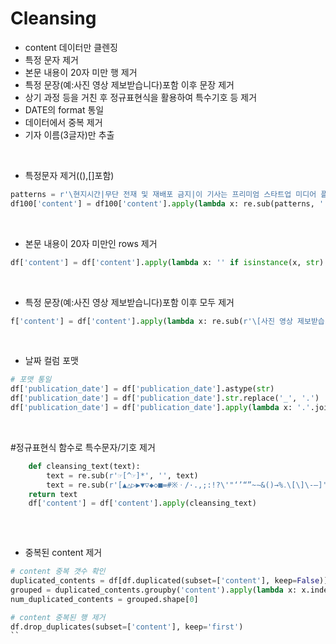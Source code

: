 # Cleansing
- content 데이터만 클렌징
- 특정 문자 제거
- 본문 내용이 20자 미만 행 제거
- 특정 문장(예:사진 영상 제보받습니다)포함 이후 문장 제거
- 상기 과정 등을 거친 후 정규표현식을 활용하여 특수기호 등 제거
- DATE의 format 통일
- 데이터에서 중복 제거
- 기자 이름(3글자)만 추출

<br/>

- 특정문자 제거((),[]포함)
```python
patterns = r'\현지시간|무단 전재 및 재배포 금지|이 기사는 프리미엄 스타트업 미디어 플랫폼 한경 긱스에 게재된 기사입니다'
df100['content'] = df100['content'].apply(lambda x: re.sub(patterns, '', x) if isinstance(x, str) else x)
```
<br/>

- 본문 내용이 20자 미만인 rows 제거
```python
df['content'] = df['content'].apply(lambda x: '' if isinstance(x, str) and len(x.split()) < 20 else x)
```
<br/>

- 특정 문장(예:사진 영상 제보받습니다)포함 이후 모두 제거
```python
f['content'] = df['content'].apply(lambda x: re.sub(r'\[사진 영상 제보받습니다.*\]|■ 제보하기.*', '', x) if isinstance(x, str) else x)
```
<br/>

- 날짜 컬럼 포맷 
```python
# 포맷 통일
df['publication_date'] = df['publication_date'].astype(str)
df['publication_date'] = df['publication_date'].str.replace('_', '.')
df['publication_date'] = df['publication_date'].apply(lambda x: '.'.join(x.split('.')[:3]) if len(x.split('.')) > 2 else x)
```
<br/>

#정규표현식 함수로 특수문자/기호 제거
```python    
    def cleansing_text(text):
        text = re.sub(r'☞[^☞]*', '', text)
        text = re.sub(r'[▲△▷▶▼▽◆◇■=#※ㆍ/·.,;:!?\'"‘’“”~∼&()→%․\[\]\-–]', '', text)
    return text
    df['content'] = df['content'].apply(cleansing_text)
    
```
<br/>

- 중복된 content 제거
```python
# content 중복 갯수 확인
duplicated_contents = df[df.duplicated(subset=['content'], keep=False)]
grouped = duplicated_contents.groupby('content').apply(lambda x: x.index.tolist()).reset_index(name='indices')
num_duplicated_contents = grouped.shape[0]

# content 중복된 행 제거
df.drop_duplicates(subset=['content'], keep='first')
``

